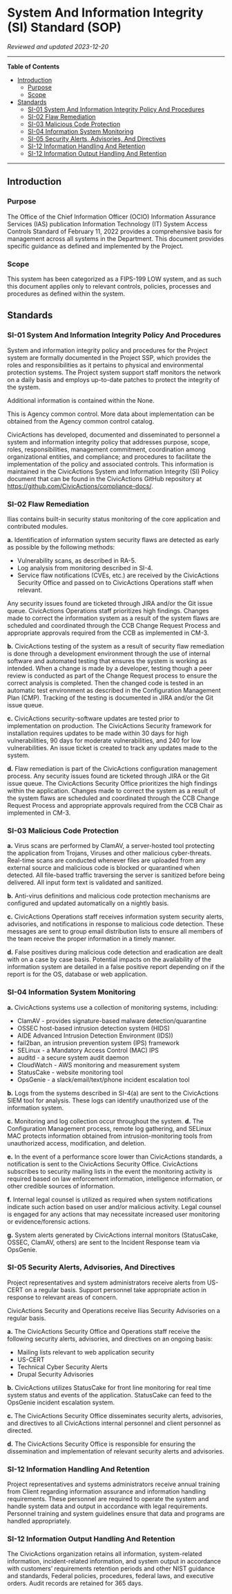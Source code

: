 # System And Information Integrity (SI) Standard (SOP)

*Reviewed and updated 2023-12-20*

----

**Table of Contents**
<!--TOC-->

- [Introduction](#introduction)
  - [Purpose](#purpose)
  - [Scope](#scope)
- [Standards](#standards)
  - [SI-01 System And Information Integrity Policy And Procedures](#si-01-system-and-information-integrity-policy-and-procedures)
  - [SI-02 Flaw Remediation](#si-02-flaw-remediation)
  - [SI-03 Malicious Code Protection](#si-03-malicious-code-protection)
  - [SI-04 Information System Monitoring](#si-04-information-system-monitoring)
  - [SI-05 Security Alerts, Advisories, And Directives](#si-05-security-alerts-advisories-and-directives)
  - [SI-12 Information Handling And Retention](#si-12-information-handling-and-retention)
  - [SI-12 Information Output Handling And Retention](#si-12-information-output-handling-and-retention)

<!--TOC-->

----

## Introduction

### Purpose

The Office of the Chief Information Officer (OCIO) Information Assurance Services (IAS) publication Information  Technology (IT) System Access Controls Standard of February 11, 2022 provides a comprehensive basis for  management across all systems in the Department. This document provides specific guidance as defined and implemented  by the Project.

### Scope

This system has been categorized as a FIPS-199 LOW system, and as such this document applies only to relevant  controls, policies, processes and procedures as defined within the system.

## Standards

### SI-01 System And Information Integrity Policy And Procedures

System and information integrity policy and procedures for the Project system are formally documented in the Project SSP, which provides the roles and responsibilities as it pertains to physical and environmental protection systems. The Project system support staff monitors the network on a daily basis and employs up-to-date patches to protect the integrity of the system.

Additional information is contained within the None.

This is Agency common control. More data about implementation can be obtained from the Agency common control catalog.


CivicActions has developed, documented and disseminated to personnel a system and information integrity policy that addresses purpose, scope, roles, responsibilities, management commitment, coordination among organizational entities, and compliance; and procedures to facilitate the implementation of the policy and associated controls. This information is maintained in the CivicActions System and Information Integrity (SI) Policy document that can be found in the CivicActions GitHub repository at <https://github.com/CivicActions/compliance-docs/>.


### SI-02 Flaw Remediation

Ilias contains built-in security status monitoring of the core application and contributed modules.

**a.**	Identification of information system security flaws are detected as early as possible by the following methods:

- Vulnerability scans, as described in RA-5.
- Log analysis from monitoring described in SI-4.
- Service flaw notifications (CVEs, etc.) are received by the
  CivicActions Security Office and passed on to
  CivicActions Operations staff when relevant.

Any security issues found are ticketed through JIRA and/or the Git issue queue. CivicActions Operations staff prioritizes high findings. Changes made to correct the information system as a result of the system flaws are scheduled and coordinated through the CCB Change Request Process and appropriate approvals required from the CCB as implemented in CM-3.

**b.**	CivicActions testing of the system as a result of security flaw remediation is done through a development environment through the use of internal software and automated testing that ensures the system is working as intended. When a change is made by a developer, testing though a peer review is conducted as part of the Change Request process to ensure the correct analysis is completed. Then the changed code is tested in an automatic test environment as described in the Configuration Management Plan (CMP). Tracking of the testing is documented in JIRA and/or the Git issue queue.

**c.**	CivicActions security-software updates are tested prior to implementation on production. The CivicActions Security framework for installation requires updates to be made within 30 days for high vulnerabilities, 90 days for moderate vulnerabilities, and 240 for low vulnerabilities. An issue ticket is created to track any updates made to the system.

**d.**	Flaw remediation is part of the CivicActions configuration management process. Any security issues found are ticketed through JIRA or the Git issue queue. The CivicActions Security Office prioritizes the high findings within the application. Changes made to correct the system as a result of the system flaws are scheduled and coordinated through the CCB Change Request Process and appropriate approvals required from the CCB Chair as implemented in CM-3.

### SI-03 Malicious Code Protection

**a.**	Virus scans are performed by ClamAV, a server-hosted tool protecting the application from Trojans, Viruses and other malicious cyber-threats. Real-time scans are conducted whenever files are uploaded from any external source and malicious code is blocked or quarantined when detected. All file-based traffic traversing the server is sanitized before being delivered. All input form text is validated and sanitized.

**b.**	Anti-virus definitions and malicious code protection mechanisms are configured and updated automatically on a nightly basis.

**c.**	CivicActions Operations staff receives information system security alerts, advisories, and notifications in response to malicious code detection. These messages are sent to group email distribution lists to ensure all members of the team receive the proper information in a timely manner.

**d.**	False positives during malicious code detection and eradication are dealt with on a case by case basis. Potential impacts on the availability of the information system are detailed in a false positive report depending on if the report is for the OS, database or web application.

### SI-04 Information System Monitoring

**a.**	CivicActions systems use a collection of monitoring systems, including:

- ClamAV - provides signature-based malware detection/quarantine
- OSSEC host-based intrusion detection system (HIDS)
- AIDE Advanced Intrusion Detection Environment (IDS))
- fail2ban, an intrusion prevention system (IPS) framework
- SELinux - a Mandatory Access Control (MAC) IPS
- auditd - a secure system audit daemon
- CloudWatch - AWS monitoring and measurement system
- StatusCake - website monitoring tool
- OpsGenie - a slack/email/text/phone incident escalation tool

**b.**	Logs from the systems described in SI-4(a) are sent to the CivicActions SIEM tool for analysis. These logs can identify unauthorized use of the information system.

**c.**	Monitoring and log collection occur throughout the system.
**d.**	The Configuration Management process, remote log gathering, and SELinux MAC protects information obtained from intrusion-monitoring tools from unauthorized access, modification, and deletion.

**e.**	In the event of a performance score lower than CivicActions standards, a notification is sent to the CivicActions Security Office. CivicActions subscribes to security mailing lists in the event the monitoring activity is required based on law enforcement information, intelligence information, or other credible sources of information.

**f.**	Internal legal counsel is utilized as required when system notifications indicate such action based on user and/or malicious activity. Legal counsel is engaged for any actions that may necessitate increased user monitoring or evidence/forensic actions.

**g.**	System alerts generated by CivicActions internal monitors (StatusCake, OSSEC, ClamAV, others) are sent to the Incident Response team via OpsGenie.

### SI-05 Security Alerts, Advisories, And Directives

Project representatives and system administrators receive alerts from US-CERT on a regular basis. Support personnel take appropriate action in response to relevant areas of concern.


CivicActions Security and Operations receive Ilias Security Advisories on a regular basis.

**a.**	The CivicActions Security Office and Operations staff receive the following security alerts, advisories, and directives on an ongoing basis:

- Mailing lists relevant to web application security
- US-CERT
- Technical Cyber Security Alerts
- Drupal Security Advisories

**b.**	CivicActions utilizes StatusCake for front line monitoring for real time system status and events of the application. StatusCake can feed to the OpsGenie incident escalation system.

**c.**	The CivicActions Security Office disseminates security alerts, advisories, and directives to all CivicActions internal personnel and client personnel as directed.

**d.**	The CivicActions Security Office is responsible for ensuring the dissemination and implementation of relevant security alerts and advisories.

### SI-12 Information Handling And Retention

Project representatives and systems administrators receive annual training from Client regarding information assurance and information handling requirements. These personnel are required to operate the system and handle system data and output in accordance with legal requirements. Personnel training and system guidelines ensure that data and programs are handled appropriately.


### SI-12 Information Output Handling And Retention

The CivicActions organization retains all information, system-related information, incident-related information, and system output in accordance with customers’ requirements retention periods and other NIST guidance and standards, Federal policies, procedures, federal laws, and executive orders. Audit records are retained for 365 days.



